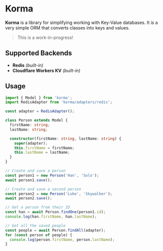 # Korma

**Korma** is a library for simplifying working with Key-Value databases. It is a very simple ORM that converts classes into keys and values.

> This is a work-in-progress!

## Supported Backends

- **Redis** _(built-in)_
- **Cloudflare Workers KV** _(built-in)_

## Usage

```ts
import { Model } from 'korma';
import RedisAdapter from 'korma/adapters/redis';

const adapter = RedisAdapter();

class Person extends Model {
  firstName: string;
  lastName: string;

  constructor(firstName: string, lastName: string) {
    super(adapter);
    this.firstName = firstName;
    this.lastName = lastName;
  }
}

// Create and save a person
const person1 = new Person('Han', 'Solo');
await person1.save();

// Create and save a second person
const person2 = new Person('Luke', 'Skywalker');
await person2.save();

// Get a person from their ID
const han = await Person.findOne(person1.id);
console.log(han.firstName, han.lastName);

// Get all the saved people
const people = await Person.findAll(adapter);
for (const person of people) {
  console.log(person.firstName, person.lastName);
}
```
